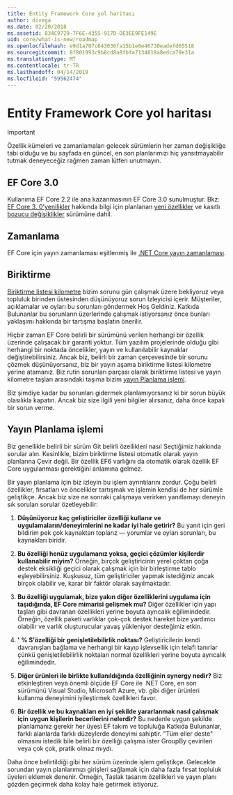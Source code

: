 ```yaml
---
title: Entity Framework Core yol haritası
author: divega
ms.date: 02/20/2018
ms.assetid: 834C9729-7F6E-4355-917D-DE3EE9FE149E
uid: core/what-is-new/roadmap
ms.openlocfilehash: e9d1a707c643036fa15b1e0e46730eadefd65518
ms.sourcegitcommit: 8f801993c9b8cd8a8fbfa7134818a8edca79e31a
ms.translationtype: MT
ms.contentlocale: tr-TR
ms.lasthandoff: 04/14/2019
ms.locfileid: "59562474"
---
```

# <a name="entity-framework-core-roadmap"></a>Entity Framework Core yol haritası

> [!IMPORTANT]
> Özellik kümeleri ve zamanlamaları gelecek sürümlerin her zaman değişikliğe tabi olduğu ve bu sayfada en güncel, en son planlarımızı hiç yansıtmayabilir tutmak deneyeceğiz rağmen zaman lütfen unutmayın.

## <a name="ef-core-30"></a>EF Core 3.0

Kullanıma EF Core 2.2 ile ana kazanmasının EF Core 3.0 sunulmuştur.
Bkz: [EF Core 3. 0'yenilikler](xref:core/what-is-new/ef-core-3.0/index) hakkında bilgi için planlanan [yeni özellikler](xref:core/what-is-new/ef-core-3.0/features) ve kasıtlı [bozucu değişiklikler](xref:core/what-is-new/ef-core-3.0/breaking-changes) sürümüne dahil.

## <a name="schedule"></a>Zamanlama

EF Core için yayın zamanlaması eşitlenmiş ile [.NET Core yayın zamanlaması](https://github.com/dotnet/core/blob/master/roadmap.md).

## <a name="backlog"></a>Biriktirme

[Biriktirme listesi kilometre](https://github.com/aspnet/EntityFrameworkCore/issues?q=is%3Aopen+is%3Aissue+milestone%3ABacklog+sort%3Areactions-%2B1-desc) bizim sorunu gün çalışmak üzere bekliyoruz veya topluluk birinden üstesinden düşünüyoruz sorun İzleyicisi içerir.
Müşteriler, açıklamalar ve oyları bu sorunları göndermek Hoş Geldiniz.
Katkıda Bulunanlar bu sorunların üzerlerinde çalışmak istiyorsanız önce bunları yaklaşımı hakkında bir tartışma başlatın önerilir.

Hiçbir zaman EF Core belirli bir sürümünü verilen herhangi bir özellik üzerinde çalışacak bir garanti yoktur.
Tüm yazılım projelerinde olduğu gibi herhangi bir noktada öncelikler, yayın ve kullanılabilir kaynaklar değiştirebilirsiniz.
Ancak biz, belirli bir zaman çerçevesinde bir sorunu çözmek düşünüyorsanız, biz bir yayın aşama biriktirme listesi kilometre yerine atamanız.
Biz rutin sorunları parçası olarak biriktirme listesi ve yayın kilometre taşları arasındaki taşıma bizim [yayın Planlama işlemi](#release-planning-process).

Biz şimdiye kadar bu sorunları gidermek planlamıyorsanız ki bir sorun büyük olasılıkla kapatın.
Ancak biz size ilgili yeni bilgiler alırsanız, daha önce kapalı bir sorun verme.

## <a name="release-planning-process"></a>Yayın Planlama işlemi

Biz genellikle belirli bir sürüm Git belirli özellikleri nasıl Seçtiğimiz hakkında sorular alın.
Kesinlikle, bizim biriktirme listesi otomatik olarak yayın planlarına Çevir değil.
Bir özellik EF6 varlığını da otomatik olarak özellik EF Core uygulanması gerektiğini anlamına gelmez.

Bir yayın planlama için biz izleyin bu işlem ayrıntılarını zordur.
Çoğu belirli özellikler, fırsatları ve öncelikler tartışmak ve işlemin kendisi de her sürümle geliştikçe.
Ancak biz size ne sonraki çalışmaya verirken yanıtlamayı deneyin sık sorulan sorular özetleyebilir:

1. **Düşünüyoruz kaç geliştiriciler özelliği kullanır ve uygulamaların/deneyimlerini ne kadar iyi hale getirir?** Bu yanıt için geri bildirim pek çok kaynaktan toplarız — yorumlar ve oyları sorunları, bu kaynakları biridir.

2. **Bu özelliği henüz uygulamanız yoksa, geçici çözümler kişilerdir kullanabilir miyim?** Örneğin, birçok geliştiricinin yerel çoktan çoğa destek eksikliği geçici olarak çalışmak için bir birleştirme tablo eşleyebilirsiniz. Kuşkusuz, tüm geliştiriciler yapmak istediğiniz ancak birçok olabilir ve, karar bir faktör olarak sayılmaktadır.

3. **Bu özelliği uygulamak, bize yakın diğer özelliklerini uygulama için taşıdığında, EF Core mimarisi gelişmek mu?** Diğer özellikler için yapı taşları gibi davranan özellikleri yerine boyuta ayrıcalık eğilimindedir. Örneğin, özellik paketi varlıklar çok-çok destek hareket bize yardımcı olabilir ve varlık oluşturucular yavaş yükleniyor desteğimiz etkin.

4. **' % S'özelliği bir genişletilebilirlik noktası?** Geliştiricilerin kendi davranışları bağlama ve herhangi bir kayıp işlevsellik için telafi tanırlar çünkü genişletilebilirlik noktaları normal özellikleri yerine boyuta ayrıcalık eğilimindedir.

5. **Diğer ürünleri ile birlikte kullanıldığında özelliğinin synergy nedir?** Biz etkinleştiren veya önemli ölçüde EF Core ile .NET Core, en son sürümünü Visual Studio, Microsoft Azure, vb. gibi diğer ürünleri kullanma deneyimini iyileştirmek özellikleri favor.

6. **Bir özellik ve bu kaynakları en iyi şekilde yararlanmak nasıl çalışmak için uygun kişilerin becerilerini nelerdir?** Bu nedenle uygun şekilde planlamanız gerekir her üyesi EF takım ve topluluğa Katkıda Bulunanlar, farklı alanlarda farklı düzeylerde deneyimi sahiptir. "Tüm eller deste" olmasını istedik bile belirli bir özelliği çalışma ister GroupBy çevirileri veya çok çok, pratik olmaz mıydı.

Daha önce belirtildiği gibi her sürüm üzerinde işlem geliştikçe.
Gelecekte sorundan yayın planlarımızı girişleri sağlamak için daha fazla fırsat topluluk üyeleri eklemek denenir.
Örneğin, Taslak tasarım özellikleri ve yayın planı gözden geçirmek daha kolay hale getirmek istiyoruz.
